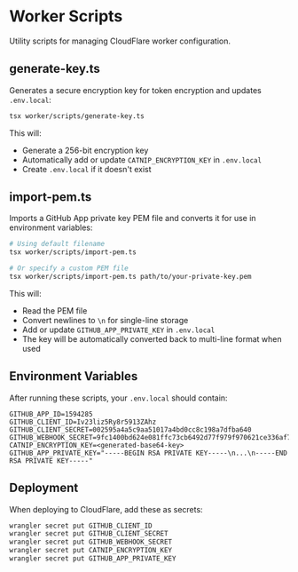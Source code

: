 # Worker Scripts

Utility scripts for managing CloudFlare worker configuration.

## generate-key.ts

Generates a secure encryption key for token encryption and updates `.env.local`:

```bash
tsx worker/scripts/generate-key.ts
```

This will:
- Generate a 256-bit encryption key
- Automatically add or update `CATNIP_ENCRYPTION_KEY` in `.env.local`
- Create `.env.local` if it doesn't exist

## import-pem.ts

Imports a GitHub App private key PEM file and converts it for use in environment variables:

```bash
# Using default filename
tsx worker/scripts/import-pem.ts

# Or specify a custom PEM file
tsx worker/scripts/import-pem.ts path/to/your-private-key.pem
```

This will:
- Read the PEM file
- Convert newlines to `\n` for single-line storage
- Add or update `GITHUB_APP_PRIVATE_KEY` in `.env.local`
- The key will be automatically converted back to multi-line format when used

## Environment Variables

After running these scripts, your `.env.local` should contain:

```env
GITHUB_APP_ID=1594285
GITHUB_CLIENT_ID=Iv23liz5Ry8r5913ZAhz
GITHUB_CLIENT_SECRET=002595a4a5c9aa51017a4bd0cc8c198a7dfba640
GITHUB_WEBHOOK_SECRET=9fc1400bd624e081ffc73cb6492d77f979f970621ce336af7aee0434014682fb
CATNIP_ENCRYPTION_KEY=<generated-base64-key>
GITHUB_APP_PRIVATE_KEY="-----BEGIN RSA PRIVATE KEY-----\n...\n-----END RSA PRIVATE KEY-----"
```

## Deployment

When deploying to CloudFlare, add these as secrets:

```bash
wrangler secret put GITHUB_CLIENT_ID
wrangler secret put GITHUB_CLIENT_SECRET
wrangler secret put GITHUB_WEBHOOK_SECRET
wrangler secret put CATNIP_ENCRYPTION_KEY
wrangler secret put GITHUB_APP_PRIVATE_KEY
```